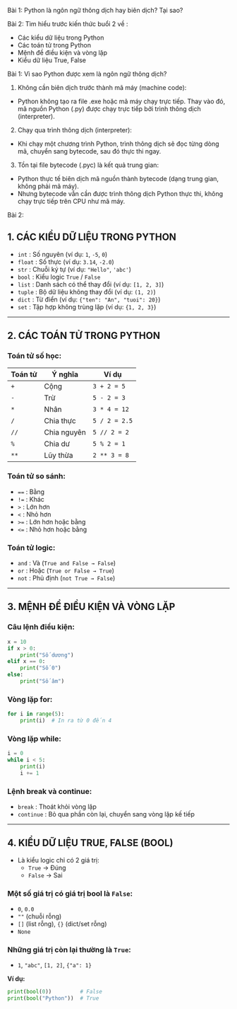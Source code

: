 Bài 1: Python là ngôn ngữ thông dịch hay biên dịch? Tại sao?

Bài 2:  Tìm hiểu trước kiến thức buổi 2 về :
- Các kiểu dữ liệu trong Python
- Các toán tử trong Python
- Mệnh đề điều kiện và vòng lặp
- Kiểu dữ liệu True, False


Bài 1:
Vì sao Python được xem là ngôn ngữ thông dịch?
1. Không cần biên dịch trước thành mã máy (machine code):
- Python không tạo ra file .exe hoặc mã máy chạy trực tiếp. Thay vào đó, mã nguồn Python (.py) được chạy trực tiếp bởi trình thông dịch (interpreter).

2. Chạy qua trình thông dịch (interpreter):
- Khi chạy một chương trình Python, trình thông dịch sẽ đọc từng dòng mã, chuyển sang bytecode, sau đó thực thi ngay.

3. Tồn tại file bytecode (.pyc) là kết quả trung gian:
- Python thực tế biên dịch mã nguồn thành bytecode (dạng trung gian, không phải mã máy).
- Nhưng bytecode vẫn cần được trình thông dịch Python thực thi, không chạy trực tiếp trên CPU như mã máy.

Bài 2:

##  1. CÁC KIỂU DỮ LIỆU TRONG PYTHON

- `int`     : Số nguyên (ví dụ: `1`, `-5`, `0`)
- `float`   : Số thực (ví dụ: `3.14`, `-2.0`)
- `str`     : Chuỗi ký tự (ví dụ: `"Hello"`, `'abc'`)
- `bool`    : Kiểu logic `True` / `False`
- `list`    : Danh sách có thể thay đổi (ví dụ: `[1, 2, 3]`)
- `tuple`   : Bộ dữ liệu không thay đổi (ví dụ: `(1, 2)`)
- `dict`    : Từ điển (ví dụ: `{"ten": "An", "tuoi": 20}`)
- `set`     : Tập hợp không trùng lặp (ví dụ: `{1, 2, 3}`)

---

##  2. CÁC TOÁN TỬ TRONG PYTHON

###  Toán tử số học:
| Toán tử | Ý nghĩa     | Ví dụ       |
|---------|-------------|-------------|
| `+`     | Cộng        | `3 + 2 = 5` |
| `-`     | Trừ         | `5 - 2 = 3` |
| `*`     | Nhân        | `3 * 4 = 12`|
| `/`     | Chia thực   | `5 / 2 = 2.5`|
| `//`    | Chia nguyên | `5 // 2 = 2`|
| `%`     | Chia dư     | `5 % 2 = 1` |
| `**`    | Lũy thừa    | `2 ** 3 = 8`|

###  Toán tử so sánh:
- `==` : Bằng  
- `!=` : Khác  
- `>`  : Lớn hơn  
- `<`  : Nhỏ hơn  
- `>=` : Lớn hơn hoặc bằng  
- `<=` : Nhỏ hơn hoặc bằng  

###  Toán tử logic:
- `and` : Và (`True and False → False`)
- `or`  : Hoặc (`True or False → True`)
- `not` : Phủ định (`not True → False`)

---

##  3. MỆNH ĐỀ ĐIỀU KIỆN VÀ VÒNG LẶP

###  Câu lệnh điều kiện:
```python
x = 10
if x > 0:
    print("Số dương")
elif x == 0:
    print("Số 0")
else:
    print("Số âm")
```

###  Vòng lặp for:
```python
for i in range(5):
    print(i)  # In ra từ 0 đến 4
```

###  Vòng lặp while:
```python
i = 0
while i < 5:
    print(i)
    i += 1
```

###  Lệnh break và continue:
- `break`    : Thoát khỏi vòng lặp  
- `continue` : Bỏ qua phần còn lại, chuyển sang vòng lặp kế tiếp

---

##  4. KIỂU DỮ LIỆU TRUE, FALSE (BOOL)

- Là kiểu logic chỉ có 2 giá trị:
  - `True`  → Đúng
  - `False` → Sai

###  Một số giá trị có giá trị bool là `False`:
- `0`, `0.0`
- `""` (chuỗi rỗng)
- `[]` (list rỗng), `{}` (dict/set rỗng)
- `None`

###  Những giá trị còn lại thường là `True`:
- `1`, `"abc"`, `[1, 2]`, `{"a": 1}`

**Ví dụ:**
```python
print(bool(0))         # False
print(bool("Python"))  # True
```




